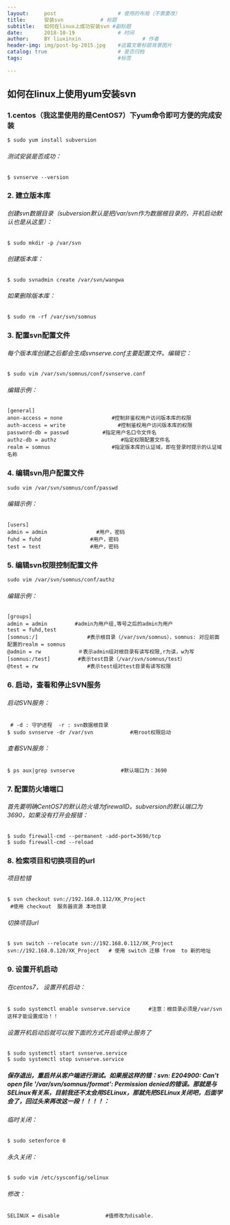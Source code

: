 ```yaml
---
layout:     post                    # 使用的布局（不需要改）
title:      安装svn            # 标题 
subtitle:   如何在linux上成功安装svn #副标题
date:       2018-10-19              # 时间
author:     BY liuxinxin                    # 作者
header-img: img/post-bg-2015.jpg    #这篇文章标题背景图片
catalog: true                       # 是否归档
tags:                               #标签
   
---
```

## 如何在linux上使用yum安装svn
### 1.centos（我这里使用的是CentOS7）下yum命令即可方便的完成安装
```
$ sudo yum install subversion  
```   
###### 测试安装是否成功：  
```
$ svnserve --version
```
### 2. 建立版本库 
###### 创建svn数据目录（subversion默认是把/var/svn作为数据根目录的，开机启动默认也是从这里）：  
```
$ sudo mkdir -p /var/svn  
```
###### 创建版本库：  
```
$ sudo svnadmin create /var/svn/wangwa  
```
###### 如果删除版本库：  
```
$ sudo rm -rf /var/svn/somnus 
``` 
### 3. 配置svn配置文件
###### 每个版本库创建之后都会生成svnserve.conf主要配置文件。编辑它：  
```
$ sudo vim /var/svn/somnus/conf/svnserve.conf  
```
###### 编辑示例：  
```
[general]
anon-access = none                #控制非鉴权用户访问版本库的权限
auth-access = write                 #控制鉴权用户访问版本库的权限
password-db = passwd           #指定用户名口令文件名
authz-db = authz                     #指定权限配置文件名
realm = somnus                    #指定版本库的认证域，即在登录时提示的认证域名称
```
### 4. 编辑svn用户配置文件
```
sudo vim /var/svn/somnus/conf/passwd 
``` 
###### 编辑示例：  
```
[users]
admin = admin                #用户，密码
fuhd = fuhd                #用户，密码
test = test                #用户，密码
```
### 5. 编辑svn权限控制配置文件
```
sudo vim /var/svn/somnus/conf/authz   
```
###### 编辑示例：
```
[groups]
admin = admin         #admin为用户组,等号之后的admin为用户
test = fuhd,test
[somnus:/]                #表示根目录（/var/svn/somnus），somnus: 对应前面配置的realm = somnus
@admin = rw            ＃表示admin组对根目录有读写权限,r为读，w为写
[somnus:/test]         #表示test目录（/var/svn/somnus/test）
@test = rw                #表示test组对test目录有读写权限  
```

### 6. 启动，查看和停止SVN服务
###### 启动SVN服务：  
```  
 # -d : 守护进程  -r : svn数据根目录   
$ sudo svnserve -dr /var/svn            #用root权限启动   
```  
###### 查看SVN服务：  
```
$ ps aux|grep svnserve               #默认端口为：3690
```
### 7. 配置防火墙端口
###### 首先要明确CentOS7的默认防火墙为firewallD。subversion的默认端口为3690，如果没有打开会报错：   
```
$ sudo firewall-cmd --permanent -add-port=3690/tcp
$ sudo firewall-cmd --reload
```

### 8. 检索项目和切换项目的url
###### 项目检错   
```
$ svn checkout svn://192.168.0.112/XK_Project   
 #使用 checkout  服务器资源 本地目录
```

###### 切换项目url   
```
$ svn switch --relocate svn://192.168.0.112/XK_Project svn://192.168.0.120/XK_Project   # 使用 switch 迁移 from  to 新的地址
```


### 9. 设置开机启动
###### 在centos7， 设置开机启动：   
```
$ sudo systemctl enable svnserve.service      #注意：根目录必须是/var/svn 这样才能设置成功！！
```
###### 设置开机启动后就可以按下面的方式开启或停止服务了
```
$ sudo systemctl start svnserve.service
$ sudo systemctl stop svnserve.service
```   
##### 保存退出，重启并从客户端进行测试。如果报这样的错：svn: E204900: Can't open file '/var/svn/somnus/format': Permission denied的错误。那就是与SELinux有关系，目前我还不太会用SELinux，那就先把SELinux关闭吧，后面学会了，回过头来再改这一段！！！！：  
###### 临时关闭：   
```
$ sudo setenforce 0
```
###### 永久关闭：  
```
$ sudo vim /etc/sysconfig/selinux
```

###### 修改：  
```
SELINUX = disable               #值修改为disable.
```

